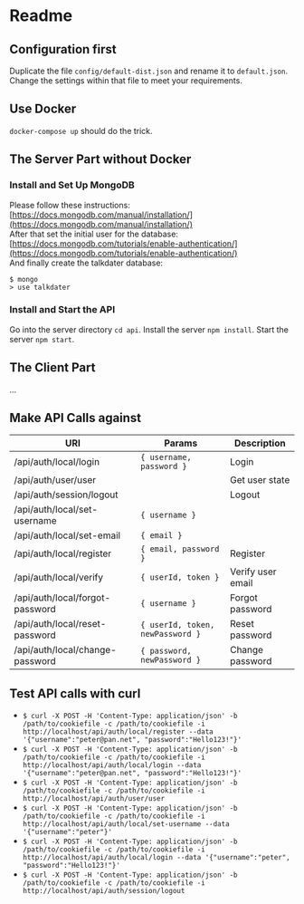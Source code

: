 # Readme

## Configuration first
Duplicate the file `config/default-dist.json` and rename it to `default.json`. Change the settings within that file to meet your requirements.

## Use Docker
`docker-compose up` should do the trick.

## The Server Part without Docker
### Install and Set Up MongoDB
Please follow these instructions: [https://docs.mongodb.com/manual/installation/](https://docs.mongodb.com/manual/installation/)    
After that set the initial user for the database: [https://docs.mongodb.com/tutorials/enable-authentication/](https://docs.mongodb.com/tutorials/enable-authentication/)    
And finally create the talkdater database:
```
$ mongo
> use talkdater
```

### Install and Start the API
Go into the server directory `cd api`.
Install the server `npm install`.
Start the server `npm start`.

## The Client Part
...

## Make API Calls against
|URI                            |Params                             |Description        |
|-------                        |-------                            |-------            |
|/api/auth/local/login          |`{ username, password }`           |Login              |
|/api/auth/user/user            |                                   |Get user state     |
|/api/auth/session/logout       |                                   |Logout             |
|/api/auth/local/set-username   |`{ username }`                     |                   |
|/api/auth/local/set-email      |`{ email }`                        |                   |
|/api/auth/local/register       |`{ email, password }`              |Register           |
|/api/auth/local/verify         |`{ userId, token }`                |Verify user email  |
|/api/auth/local/forgot-password|`{ username }`                     |Forgot password    |
|/api/auth/local/reset-password |`{ userId, token, newPassword }`   |Reset password     |
|/api/auth/local/change-password|`{ password, newPassword }`        |Change password    |

## Test API calls with curl
- `$ curl -X POST -H 'Content-Type: application/json' -b /path/to/cookiefile -c /path/to/cookiefile -i http://localhost/api/auth/local/register --data '{"username":"peter@pan.net", "password":"Hello123!"}'`
- `$ curl -X POST -H 'Content-Type: application/json' -b /path/to/cookiefile -c /path/to/cookiefile -i http://localhost/api/auth/local/login --data '{"username":"peter@pan.net", "password":"Hello123!"}'`
- `$ curl -X POST -H 'Content-Type: application/json' -b /path/to/cookiefile -c /path/to/cookiefile -i http://localhost/api/auth/user/user`
- `$ curl -X POST -H 'Content-Type: application/json' -b /path/to/cookiefile -c /path/to/cookiefile -i http://localhost/api/auth/local/set-username --data '{"username":"peter"}'`
- `$ curl -X POST -H 'Content-Type: application/json' -b /path/to/cookiefile -c /path/to/cookiefile -i http://localhost/api/auth/local/login --data '{"username":"peter", "password":"Hello123!"}'`
- `$ curl -X POST -H 'Content-Type: application/json' -b /path/to/cookiefile -c /path/to/cookiefile -i http://localhost/api/auth/session/logout`